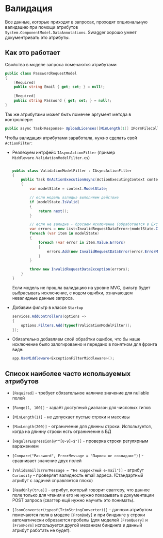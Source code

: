 # Валидация

Все данные, которые приходят в запросах, проходят опциональную валидацию при помощи атрибутов `System.ComponentModel.DataAnnotations`. Swagger хорошо умеет документривать это атрибуты.

## Как это работает

Свойства в моделе запроса помечаются атрибутами 

```c#
public class PasswordRequestModel
{
    [Required]
    public string Email { get; set; } = null!;
    
    [Required]
    public string Password { get; set; } = null!;
}
```

Так же атрибутами может быть помечен аргумент метода в контроллере:

```c#
public async Task<Response> UploadLicenses([MinLength(1)] IFormFileCollection files) 
```

Чтобы валидация атрибутами заработала, нужно сделать свой `ActionFilter`:

- Реалезуем интрфейс `IAsyncActionFilter` (пример `Middleware.ValidationModelFilter.cs`)

    ```c#

    public class ValidationModelFilter : IAsyncActionFilter
    {
        public Task OnActionExecutionAsync(ActionExecutingContext context, ActionExecutionDelegate next)
        {
            var modelState = context.ModelState;

            // если модель валидна выполняем действие
            if (modelState.IsValid)
            {
                return next();
            }

            // если не валидна - бросаем исключение (обработается в ExceptionFilterMiddleware)
            var errors = new List<InvalidRequestDataError>(modelState.Count);
            foreach (var item in modelState)
            {
                foreach (var error in item.Value.Errors)
                {
                    errors.Add(new InvalidRequestDataError(error.ErrorMessage, item.Key));
                }
            }

            throw new InvalidRequestDataException(errors);
        }
    }
    ```
    
    Если модель не прошла валидацию на уровне МVС, фильтр будет выбрасывать исключение, с кодом ошибки, означающем невалидные данные запроса.

- Добавим фильтр в классе `Startup` 
    ```c#
    services.AddControllers(options =>
    {
        options.Filters.Add(typeof(ValidationModelFilter));
    });
    ```

- Обязательно добавляем слой обрабтки ошибок, что бы наше исключение было залогированно и передано в понятном для фронта виде:
    ```c#
    app.UseMiddleware<ExceptionFilterMiddleware>();
    ```

## Список наиболее часто используемых атрибутов

- `[Required]` - требует обязательное наличие значение для nullable полей

- `[Range(1, 100)]` - задаёт доступный диапазон для числовых типов

- `[MinLength(1)]` - не допускает пустые строки и массивы

- `[MaxLength(200)]` - ограничение для длинны строки. Используется, когда на длинну строки есть ограничение в БД

- `[RegularExpression(@"^[0-9]+$")]` - проверка строки регулярным варажением

- `[Compare("Password", ErrorMessage = "Пароли не совпадают")]` - сравнивает значение двух полей

- `[ValidEmail(ErrorMessage = "Не корректный e-mail")]` - атрибут `Curiosity` - проверяет валидность email адреса.
    (Стандартный атрибут с задачей справляется плохо)

- `[ReadOnly(true)]` - атрибут, который говорит сваггеру, что данное поле только для чтения и его не нужно показывать в документации POST запроса (сваггер ещё нужно научить это понимать).

- `[JsonConverter(typeof(TrimStringConverter))]` - данным атрибутом помечаются поля в моделе `[FromBody]` и при биндинге у строки автоматически обрезаются пробелы (для моделей `[FromQuery]` и `[FromForm]` используется другой механизм биндинга и данный атрибут работать не будет).
 